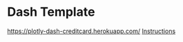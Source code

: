 # Dash Template
https://plotly-dash-creditcard.herokuapp.com/
[Instructions](https://lambdaschool.github.io/ds/unit2/dash-template/)

